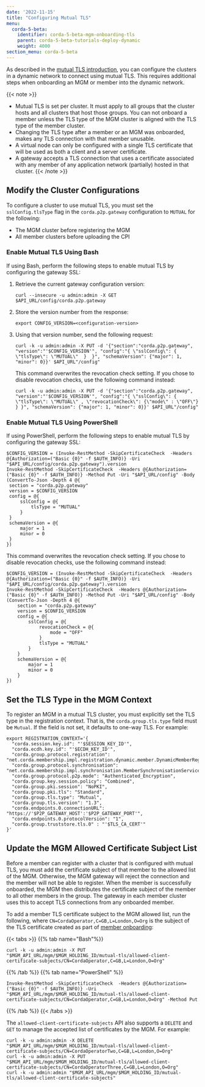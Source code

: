 ```yaml
---
date: '2022-11-15'
title: "Configuring Mutual TLS"
menu:
  corda-5-beta:
    identifier: corda-5-beta-mgm-onboarding-tls
    parent: corda-5-beta-tutorials-deploy-dynamic
    weight: 4000
section_menu: corda-5-beta
---
```

As described in the [mutual TLS introduction](../../mutual-tls.md), you can configure the clusters in a dynamic network to connect using mutual TLS. This requires additional steps when onboarding an MGM or member into the dynamic network.

{{< note >}}
* Mutual TLS is set per cluster. It must apply to all groups that the cluster hosts and all clusters that host those groups. You can not onboard a member unless the TLS type of the MGM cluster is aligned with the TLS type of the member cluster.
* Changing the TLS type after a member or an MGM was onboarded, makes any TLS connection with that member unusable.
* A virtual node can only be configured with a single TLS certificate that will be used as both a client and a server certificate.
* A gateway accepts a TLS connection that uses a certificate associated with any member of any application network (partially) hosted in that cluster.
{{< /note >}}

## Modify the Cluster Configurations

To configure a cluster to use mutual TLS, you must set the `sslConfig.tlsType` flag in the `corda.p2p.gateway` configuration to `MUTUAL` for the following:
* The MGM cluster before registering the MGM
* All member clusters before uploading the CPI

### Enable Mutual TLS Using Bash

If using Bash, perform the following steps to enable mutual TLS by configuring the gateway SSL:

1. Retrieve the current gateway configuration version:

   ```shell
   curl --insecure -u admin:admin -X GET $API_URL/config/corda.p2p.gateway
   ```

2. Store the version number from the response:

   ```shell
   export CONFIG_VERSION=<configuration-version>
   ```

3. Using that version number, send the following request:

   ```shell
   curl -k -u admin:admin -X PUT -d '{"section":"corda.p2p.gateway", "version":"'$CONFIG_VERSION'", "config":"{ \"sslConfig\": { \"tlsType\": \"MUTUAL\"  }  }", "schemaVersion": {"major": 1, "minor": 0}}' $API_URL"/config"
   ```
   This command overwrites the revocation check setting. If you chose to disable revocation checks, use the following command instead:

   ```shell
   curl -k -u admin:admin -X PUT -d '{"section":"corda.p2p.gateway", "version":"'$CONFIG_VERSION'", "config":"{ \"sslConfig\": { \"tlsType\": \"MUTUAL\" , \"revocationCheck\": {\"mode\" : \"OFF\"} } }", "schemaVersion": {"major": 1, "minor": 0}}' $API_URL"/config"
   ```

### Enable Mutual TLS Using PowerShell

If using PowerShell, perform the following steps to enable mutual TLS by configuring the gateway SSL:

   ```shell
   $CONFIG_VERSION = (Invoke-RestMethod -SkipCertificateCheck  -Headers @{Authorization=("Basic {0}" -f $AUTH_INFO)} -Uri "$API_URL/config/corda.p2p.gateway").version
   Invoke-RestMethod -SkipCertificateCheck  -Headers @{Authorization=("Basic {0}" -f $AUTH_INFO)} -Method Put -Uri "$API_URL/config" -Body (ConvertTo-Json -Depth 4 @{
    section = "corda.p2p.gateway"
    version = $CONFIG_VERSION
    config = @{
        sslConfig = @{
            tlsType = "MUTUAL"
        }
    }
    schemaVersion = @{
        major = 1
        minor = 0
    }
  })

   ```

This command overwrites the revocation check setting. If you chose to disable revocation checks, use the following command instead:
```shell
$CONFIG_VERSION = (Invoke-RestMethod -SkipCertificateCheck  -Headers @{Authorization=("Basic {0}" -f $AUTH_INFO)} -Uri "$API_URL/config/corda.p2p.gateway").version
Invoke-RestMethod -SkipCertificateCheck  -Headers @{Authorization=("Basic {0}" -f $AUTH_INFO)} -Method Put -Uri "$API_URL/config" -Body (ConvertTo-Json -Depth 4 @{
    section = "corda.p2p.gateway"
    version = $CONFIG_VERSION
    config = @{
        sslConfig = @{
            revocationCheck = @{
                mode = "OFF"
            }
            tlsType = "MUTUAL"
        }
    }
    schemaVersion = @{
        major = 1
        minor = 0
    }
})
```

## Set the TLS Type in the MGM Context

To register an MGM in a mutual TLS cluster, you must explicitly set the TLS type in the registration context. That is, the `corda.group.tls.type` field must be `Mutual`. If the field is not set, it defaults to one-way TLS. For example:
```shell
export REGISTRATION_CONTEXT='{
  "corda.session.key.id": "'$SESSION_KEY_ID'",
  "corda.ecdh.key.id": "'$ECDH_KEY_ID'",
  "corda.group.protocol.registration": "net.corda.membership.impl.registration.dynamic.member.DynamicMemberRegistrationService",
  "corda.group.protocol.synchronisation": "net.corda.membership.impl.synchronisation.MemberSynchronisationServiceImpl",
  "corda.group.protocol.p2p.mode": "Authenticated_Encryption",
  "corda.group.key.session.policy": "Combined",
  "corda.group.pki.session": "NoPKI",
  "corda.group.pki.tls": "Standard",
  "corda.group.tls.type": "Mutual",
  "corda.group.tls.version": "1.3",
  "corda.endpoints.0.connectionURL": "https://'$P2P_GATEWAY_HOST':'$P2P_GATEWAY_PORT'",
  "corda.endpoints.0.protocolVersion": "1",
  "corda.group.truststore.tls.0" : "'$TLS_CA_CERT'"
}'
```

## Update the MGM Allowed Certificate Subject List

Before a member can register with a cluster that is configured with mutual TLS, you must add the certificate subject of that member to the allowed list of the MGM. Otherwise, the MGM gateway will reject the connection and the member will not be able to register. When the member is successfully onboarded, the MGM then distributes the certificate subject of the member to all other members in the group. The gateway in each member cluster uses this to accept TLS connections from any onboarded member.

To add a member TLS certificate subject to the MGM allowed list, run the following, where `CN=CordaOperator,C=GB,L=London,O=Org` is the subject of the TLS certificate created as part of [member onboarding](dynamic-onboarding.html#tls-key-pair-and-certificate):

{{< tabs >}}
{{% tab name="Bash"%}}
```shell
curl -k -u admin:admin -X PUT  "$MGM_API_URL/mgm/$MGM_HOLDING_ID/mutual-tls/allowed-client-certificate-subjects/CN=CordaOperator,C=GB,L=London,O=Org"
```
{{% /tab %}}
{{% tab name="PowerShell" %}}
```shell
Invoke-RestMethod -SkipCertificateCheck  -Headers @{Authorization=("Basic {0}" -f $AUTH_INFO)} -Uri "$MGM_API_URL/mgm/$MGM_HOLDING_ID/mutual-tls/allowed-client-certificate-subjects/CN=CordaOperator,C=GB,L=London,O=Org" -Method Put
```
{{% /tab %}}
{{< /tabs >}}

The `allowed-client-certificate-subjects` API also supports a `DELETE` and `GET` to manage the accepted list of certificates by the MGM. For example:
```shell
curl -k -u admin:admin -X DELETE  "$MGM_API_URL/mgm/$MGM_HOLDING_ID/mutual-tls/allowed-client-certificate-subjects/CN=CordaOperatorTwo,C=GB,L=London,O=Org"
curl -k -u admin:admin -X PUT  "$MGM_API_URL/mgm/$MGM_HOLDING_ID/mutual-tls/allowed-client-certificate-subjects/CN=CordaOperatorThree,C=GB,L=London,O=Org"
curl -k -u admin:admin "$MGM_API_URL/mgm/$MGM_HOLDING_ID/mutual-tls/allowed-client-certificate-subjects"
```